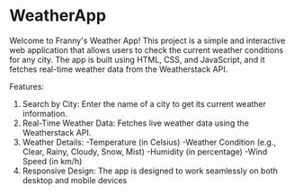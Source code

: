 # WeatherApp
Welcome to Franny's Weather App! This project is a simple and interactive web application that allows users to check the current weather conditions for any city. The app is built using HTML, CSS, and JavaScript, and it fetches real-time weather data from the Weatherstack API.

Features:
1. Search by City: Enter the name of a city to get its current weather information.
2. Real-Time Weather Data: Fetches live weather data using the Weatherstack API.
3. Weather Details:
-Temperature (in Celsius)
-Weather Condition (e.g., Clear, Rainy, Cloudy, Snow, Mist)
-Humidity (in percentage)
-Wind Speed (in km/h)
4. Responsive Design: The app is designed to work seamlessly on both desktop and mobile devices

